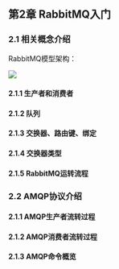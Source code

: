 ## 第2章 RabbitMQ入门

### 2.1 相关概念介绍

RabbitMQ模型架构：

![](https://ws1.sinaimg.cn/large/8747d788gy1fwt02cto5vj20hn08ajs3.jpg)

#### 2.1.1 生产者和消费者

#### 2.1.2 队列

#### 2.1.3 交换器、路由键、绑定

#### 2.1.4 交换器类型 

#### 2.1.5 RabbitMQ运转流程

### 2.2 AMQP协议介绍

#### 2.1.1 AMQP生产者流转过程

#### 2.1.2 AMQP消费者流转过程

#### 2.1.3 AMQP命令概览